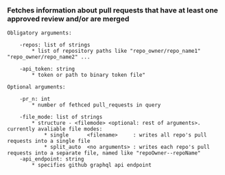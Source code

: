 ### Fetches information about pull requests that have at least one approved review and/or are merged
	Obligatory arguments:
	
		-repos: list of strings       			
			* list of repository paths like "repo_owner/repo_name1" "repo_owner/repo_name2" ...
			
		-api_token: string   		    
			* token or path to binary token file"
		
	Optional arguments:
	
		-pr_n: int 		 			
			* number of fethced pull_requests in query
		
		-file_mode: list of strings   
			* structure - <filemode> <optional: rest of arguments>. currently avaliable file modes:
				* single      <filename>     : writes all repo's pull requests into a single file   
				* split_auto  <no arguments> : writes each repo's pull requests into a separate file, named like "repoOwner--repoName"
		-api_endpoint: string		 			
			* specifies github graphql api endpoint
